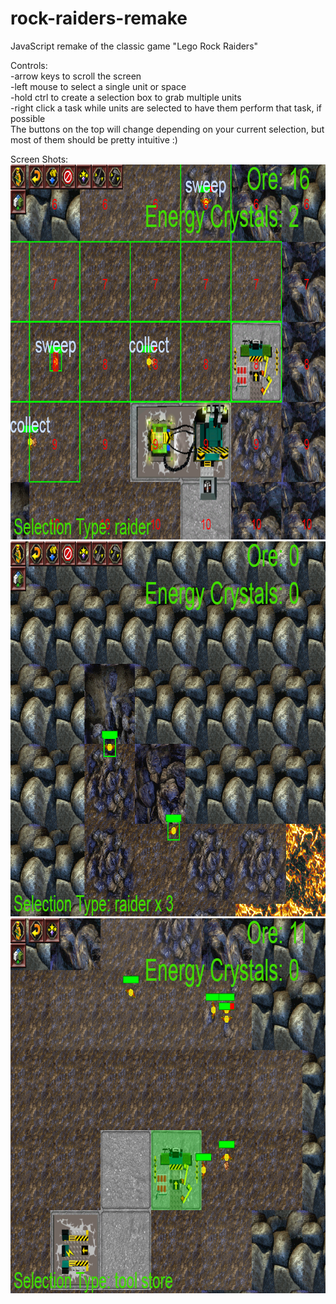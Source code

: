 # rock-raiders-remake  
JavaScript remake of the classic game "Lego Rock Raiders"  
  
Controls:  
-arrow keys to scroll the screen  
-left mouse to select a single unit or space  
-hold ctrl to create a selection box to grab multiple units  
-right click a task while units are selected to have them perform that task, if possible  
The buttons on the top will change depending on your current selection, but most of them should be pretty intuitive :)  
  
Screen Shots:  
<img src="screenshots\preview 1.png" width="800" height="600">  
<img src="screenshots\preview 2.png" width="800" height="600">  
<img src="screenshots\preview 3.png" width="800" height="600">  